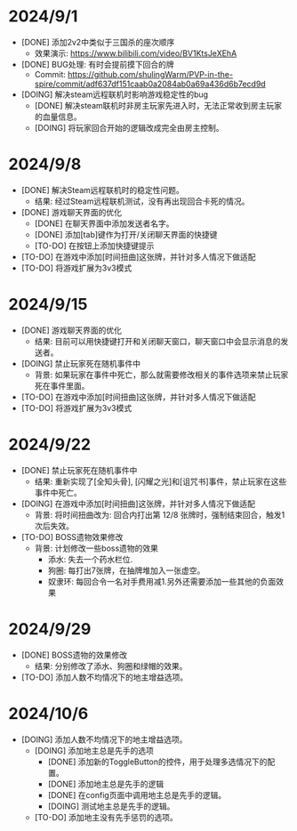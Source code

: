# 2024/9/1

- [DONE] 添加2v2中类似于三国杀的座次顺序
    - 效果演示: https://www.bilibili.com/video/BV1KtsJeXEhA
- [DONE] BUG处理: 有时会提前摸下回合的牌
    - Commit: https://github.com/shulingWarm/PVP-in-the-spire/commit/adf637df151caab0a2084ab0a69a436d6b7ecd9d
- [DOING] 解决steam远程联机时影响游戏稳定性的bug
    - [DONE] 解决steam联机时非房主玩家先进入时，无法正常收到房主玩家的血量信息。
    - [DOING] 将玩家回合开始的逻辑改成完全由房主控制。

# 2024/9/8

- [DONE] 解决Steam远程联机时的稳定性问题。
    - 结果: 经过Steam远程联机测试，没有再出现回合卡死的情况。
- [DONE] 游戏聊天界面的优化
    - [DONE] 在聊天界面中添加发送者名字。
    - [DONE] 添加[tab]键作为打开/关闭聊天界面的快捷键
    - [TO-DO] 在按钮上添加快捷键提示
- [TO-DO] 在游戏中添加[时间扭曲]这张牌，并针对多人情况下做适配
- [TO-DO] 将游戏扩展为3v3模式

# 2024/9/15

- [DONE] 游戏聊天界面的优化
    - 结果: 目前可以用快捷键打开和关闭聊天窗口，聊天窗口中会显示消息的发送者。
- [DOING] 禁止玩家死在随机事件中
    - 背景: 如果玩家在事件中死亡，那么就需要修改相关的事件选项来禁止玩家死在事件里面。
- [TO-DO] 在游戏中添加[时间扭曲]这张牌，并针对多人情况下做适配
- [TO-DO] 将游戏扩展为3v3模式

# 2024/9/22

- [DONE] 禁止玩家死在随机事件中
    - 结果: 重新实现了[全知头骨], [闪耀之光]和[诅咒书]事件，禁止玩家在这些事件中死亡。
- [DOING] 在游戏中添加[时间扭曲]这张牌，并针对多人情况下做适配
    - 背景: 将时间扭曲改为: 回合内打出第 12/8 张牌时，强制结束回合，触发1次后失效。
- [TO-DO] BOSS遗物效果修改
    - 背景: 计划修改一些boss遗物的效果
        - 添水: 失去一个药水栏位.
        - 狗圈: 每打出7张牌，在抽牌堆加入一张虚空。
        - 奴隶环: 每回合令一名对手费用减1.另外还需要添加一些其他的负面效果

# 2024/9/29

- [DONE] BOSS遗物的效果修改
    - 结果: 分别修改了添水、狗圈和绿帽的效果。
- [TO-DO] 添加人数不均情况下的地主增益选项。

# 2024/10/6

- [DOING] 添加人数不均情况下的地主增益选项。
    - [DOING] 添加地主总是先手的选项
        - [DONE] 添加新的ToggleButton的控件，用于处理多选情况下的配置。
        - [DONE] 添加地主总是先手的逻辑
        - [DONE] 在config页面中调用地主总是先手的逻辑。
        - [DOING] 测试地主总是先手的逻辑。
    - [TO-DO] 添加地主没有先手惩罚的选项。